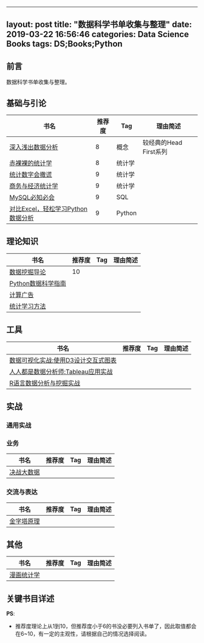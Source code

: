 
---
layout: post
title:  "数据科学书单收集与整理"
date:   2019-03-22 16:56:46
categories: Data Science Books
tags: DS;Books;Python
---

## 前言

数据科学书单收集与整理。

## 基础与引论

书名 | 推荐度 | Tag | 理由简述
---|---|---|---
[深入浅出数据分析](https://book.douban.com/subject/5257905/) |8|概念| 较经典的Head First系列
[赤裸裸的统计学]() |8|统计学|  
[统计数字会撒谎]() |9|统计学|  
[商务与经济统计学]() |9|统计学|  
[MySQL必知必会]() |9|SQL | 
[对比Excel，轻松学习Python数据分析]() |9|Python| 



## 理论知识

书名 | 推荐度 | Tag | 理由简述
---|---|---|---
[数据挖掘导论]() | 10| | 
[Python数据科学指南]() | | | 
[计算广告]() | | | 
[统计学习方法]() | | | 


## 工具
书名 | 推荐度 | Tag | 理由简述
---|---|---|---
[数据可视化实战:使用D3设计交互式图表]() | | | 
[人人都是数据分析师:Tableau应用实战]() | | | 
[R语言数据分析与挖掘实战]() | | | 

## 实战

### 通用实战

### 业务
书名 | 推荐度 | Tag | 理由简述
---|---|---|---
[决战大数据]() | | | 

### 交流与表达
书名 | 推荐度 | Tag | 理由简述
---|---|---|---
[金字塔原理]() | | | 

## 其他
书名 | 推荐度 | Tag | 理由简述
---|---|---|---
[漫画统计学]() | | | 

## 关键书目详述


**PS**:

- 推荐度理论上从1到10，但推荐度小于6的书没必要列入书单了，因此取值都会在6~10，有一定的主观性，请根据自己的情况选择阅读。

